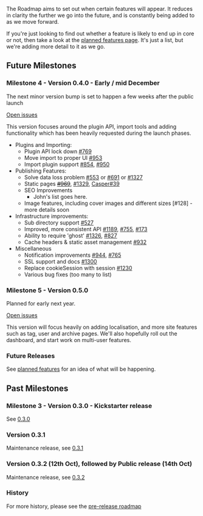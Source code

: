 The Roadmap aims to set out when certain features will appear. It reduces in clarity the further we go into the future, and is constantly being added to as we move forward.

If you're just looking to find out whether a feature is likely to end up in core or not, then take a look at the [planned features page](https://github.com/TryGhost/Ghost/wiki/Planned-Features). It's just a list, but we're adding more detail to it as we go.

## Future Milestones

### Milestone 4 - Version 0.4.0 - Early / mid December

The next minor version bump is set to happen a few weeks after the public launch

[Open issues](https://github.com/TryGhost/Ghost/issues?milestone=3&page=1&state=open)

This version focuses around the plugin API, import tools and adding functionality which has been heavily requested during the launch phases.
* Plugins and Importing:
    * Plugin API lock down [#769](https://github.com/TryGhost/Ghost/issues/769)
    * Move import to proper UI [#953](https://github.com/TryGhost/Ghost/issues/953)
    * Import plugin support [#854](https://github.com/TryGhost/Ghost/issues/854), [#950](https://github.com/TryGhost/Ghost/issues/950)
* Publishing Features:
    * Solve data loss problem [#553](https://github.com/TryGhost/Ghost/issues/553) or [#691](https://github.com/TryGhost/Ghost/issues/691) or [#1327](https://github.com/TryGhost/Ghost/issues/1327)
    * Static pages ~~[#969](https://github.com/TryGhost/Ghost/issues/969)~~, [#1329](https://github.com/TryGhost/Ghost/issues/1329), [Casper#39](https://github.com/TryGhost/Casper/pull/39)
    * SEO Improvements 
         * John's list goes here.
    * Image features, including cover images and different sizes [#128] - more details soon
* Infrastructure improvements:
    * Sub directory support [#527](https://github.com/TryGhost/Ghost/issues/527)
    * Improved, more consistent API [#1189](https://github.com/TryGhost/Ghost/issues/1189), [#755](https://github.com/TryGhost/Ghost/issues/755), [#173](https://github.com/TryGhost/Ghost/issues/173)
    * Ability to require 'ghost' [#1326](https://github.com/TryGhost/Ghost/issues/1326), [#827](https://github.com/TryGhost/Ghost/issues/827)
    * Cache headers & static asset management [#932](https://github.com/TryGhost/Ghost/issues/932)
* Miscellaneous
    * Notification improvements [#944](https://github.com/TryGhost/Ghost/issues/944), [#765](https://github.com/TryGhost/Ghost/issues/765)
    * SSL support and docs [#1300](https://github.com/TryGhost/Ghost/issues/1300)
    * Replace cookieSession with session [#1230](https://github.com/TryGhost/Ghost/issues/1230)
    * Various bug fixes (too many to list)

### Milestone 5 - Version 0.5.0

Planned for early next year.

[Open issues](https://github.com/TryGhost/Ghost/issues?milestone=4&page=1&state=open)

This version will focus heavily on adding localisation, and more site features such as tag, user and archive pages. We'll also hopefully roll out the dashboard, and start work on multi-user features.

### Future Releases

See [planned features](https://github.com/TryGhost/Ghost/wiki/Planned-Features) for an idea of what will be happening.

## Past Milestones

### Milestone 3 - Version 0.3.0 - Kickstarter release

See [0.3.0](https://github.com/TryGhost/Ghost/commits/0.3.0)

### Version 0.3.1

Maintenance release, see [0.3.1](https://github.com/TryGhost/Ghost/commits/0.3.1)

### Version 0.3.2 (12th Oct), followed by Public release (14th Oct)

Maintenance release, see [0.3.2](https://github.com/TryGhost/Ghost/commits/0.3.2)

### History 

For more history, please see the [pre-release roadmap](https://github.com/TryGhost/Ghost/wiki/Pre-release-Roadmap)